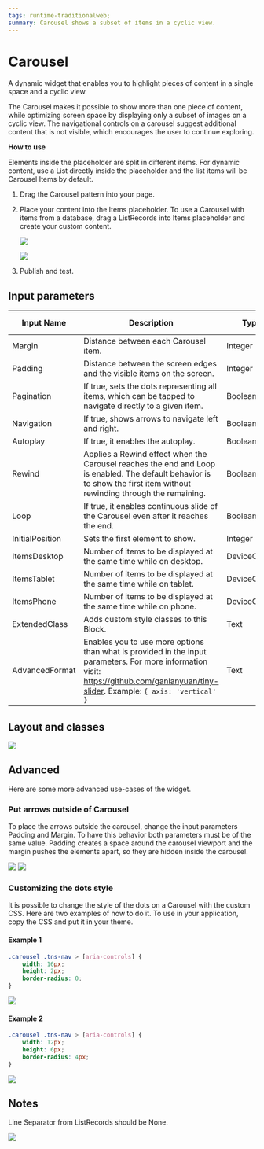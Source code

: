 ```yaml
---
tags: runtime-traditionalweb; 
summary: Carousel shows a subset of items in a cyclic view.
---
```


# Carousel

A dynamic widget that enables you to highlight pieces of content in a single space and a cyclic view.

The Carousel makes it possible to show more than one piece of content, while optimizing screen space by displaying only a subset of images on a cyclic view. The navigational controls on a carousel suggest additional content that is not visible, which encourages the user to continue exploring.


**How to use**

Elements inside the placeholder are split in different items. For dynamic content, use a List directly inside the placeholder and the list items will be Carousel Items by default.

1. Drag the Carousel pattern into your page.

1. Place your content into the Items placeholder. To use a Carousel with items from a database, drag a ListRecords into Items placeholder and create your custom content.
    
    ![](<images/carousel-image-1.png>)
    
    ![](<images/carousel-image-2.png>)

1. Publish and test.

## Input parameters

| **Input Name** |  **Description** |  **Type** | **Mandatory** | **Default Value** |
|---|---|---|---|---|
| Margin  |  Distance between each Carousel item. |  Integer | False | 16 |
| Padding  |  Distance between the screen edges and the visible items on the screen. |  Integer | False | 0 |
| Pagination  |  If true, sets the dots representing all items, which can be tapped to navigate directly to a given item. |  Boolean | False | True |
| Navigation  |  If true, shows arrows to navigate left and right. |  Boolean | False | True |
| Autoplay  |  If true, it enables the autoplay. |  Boolean | False | False |
| Rewind  |  Applies a Rewind effect when the Carousel reaches the end and Loop is enabled. The default behavior is to show the first item without rewinding through the remaining. |  Boolean | False | False |
| Loop  |  If true, it enables continuous slide of the Carousel even after it reaches the end. |  Boolean | False | False |
| InitialPosition  |  Sets the first element to show. |  Integer | False | 0 |
| ItemsDesktop  |  Number of items to be displayed at the same time while on desktop. |  DeviceConfig | False | 1 |
| ItemsTablet  |  Number of items to be displayed at the same time while on tablet. |  DeviceConfig | False | 1 |
| ItemsPhone  |  Number of items to be displayed at the same time while on phone. |  DeviceConfig | False | 1 |
| ExtendedClass  |  Adds custom style classes to this Block. |  Text | False | none |
| AdvancedFormat  |  Enables you to use more options than what is provided in the input parameters. For more information visit: https://github.com/ganlanyuan/tiny-slider. Example: `{ axis: 'vertical' }` |  Text | False | none |

## Layout and classes

![](<images/carousel-image-3.png?width=600>)

## Advanced

Here are some more advanced use-cases of the widget.

### Put arrows outside of Carousel

To place the arrows outside the carousel, change the input parameters Padding and Margin. To have this behavior both parameters must be of the same value. Padding creates a space around the carousel viewport and the margin pushes the elements apart, so they are hidden inside the carousel.

![](<images/carousel-image-4.png>)
![](<images/carousel-image-5.png>)

### Customizing the dots style

It is possible to change the style of the dots on a Carousel with the custom CSS. Here are two examples of how to do it. To use in your application, copy the CSS and put it in your theme.

#### Example 1

```css
.carousel .tns-nav > [aria-controls] {
    width: 16px;
    height: 2px;
    border-radius: 0;
}
```

![](<images/carousel-image-6.png>)

#### Example 2

```css
.carousel .tns-nav > [aria-controls] {
    width: 12px;
    height: 6px;
    border-radius: 4px;
}
```

![](<images/carousel-image-7.png>)

## Notes

Line Separator from ListRecords should be None.

![](<images/carousel-image-8.png>)
